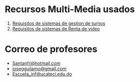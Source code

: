 # Recursos Multi-Media usados
1. [Requisitos de sistemas de gestion de turnos](https://miucateciedu-my.sharepoint.com/:w:/g/personal/20210618_miucateci_edu_do/EQubRFKV-ThIpX_sRr9jIdABJmg16MroLdqLsq8yR3qaiA?e=88BPY7)
2. [Requisitos de sistemas de Renta de video]( )

# Correo de profesores
- Santanfr@hotmail.com
- josegguilamo@gmail.com
- Escuela_inf@ucateci.edu.do
